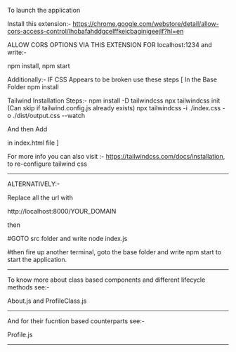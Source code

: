 To launch the application 

Install this extension:- https://chrome.google.com/webstore/detail/allow-cors-access-control/lhobafahddgcelffkeicbaginigeejlf?hl=en

ALLOW CORS OPTIONS VIA THIS EXTENSION FOR localhost:1234 and write:-

npm install, 
npm start

Additionally:- IF CSS Appears to be broken use these steps
[
In the Base Folder
npm install

Tailwind Installation Steps:-
npm install -D tailwindcss
npx tailwindcss init (Can skip if tailwind.config.js already exists)
npx tailwindcss -i ./index.css -o ./dist/output.css --watch

And then Add  

<link href="/dist/output.css" rel="stylesheet">

in index.html file
]

For more info you can also visit :- https://tailwindcss.com/docs/installation, to re-configure tailwind css

----------------------------------------------------------------------------------------------------------------------------------------------------------------

ALTERNATIVELY:-

Replace all the url with

http://localhost:8000/YOUR_DOMAIN

then

#GOTO src folder and write node index.js 

#then fire up another terminal, goto the base folder and write npm start to start the application.

----------------------------------------------------------------------------------------------------------------------------------------------------------------

To know more about class based components and different lifecycle methods see:-

About.js and ProfileClass.js 

------------------

And for their fucntion based counterparts see:- 

Profile.js

----------------------------------------------------------------------------------------------------------------------------------------------------------------
